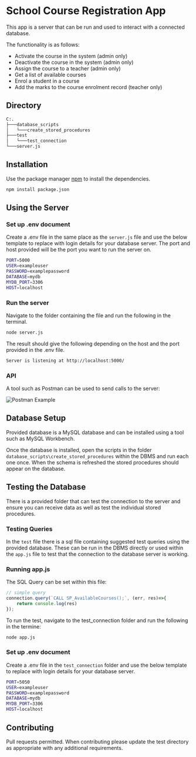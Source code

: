 # School Course Registration App
This app is a server that can be run and used to interact with a connected database.

The functionality is as follows:
* Activate the course in the system (admin only)
* Deactivate the course in the system (admin only)
* Assign the course to a teacher (admin only)
* Get a list of available courses
* Enrol a student in a course
* Add the marks to the course enrolment record (teacher only)

## Directory
```bash
C:.
├───database_scripts
│   └───create_stored_procedures
├───test
│   └───test_connection
└───server.js
```

## Installation
Use the package manager [npm](https://www.npmjs.com//) to install the dependencies.
```bash
npm install package.json
```

## Using the Server
### Set up .env document
Create a .env file in the same place as the `server.js` file and use the below template to replace with login details for your database server. The port and host provided will be the port you want to run the server on.

```bash
PORT=5000
USER=exampleuser
PASSWORD=examplepassword
DATABASE=mydb
MYDB_PORT=3306
HOST=localhost
```

### Run the server
Navigate to the folder containing the file and run the following in the terminal.
```bash
node server.js
```
The result should give the following depending on the host and the port provided in the .env file.
```bash
Server is listening at http://localhost:5000/
```

### API
A tool such as Postman can be used to send calls to the server:

![](https://imgur.com/a/5osKPr6 "Postman Example")

## Database Setup
Provided database is a MySQL database and can be installed using a tool such as MySQL Workbench.

Once the database is installed, open the scripts in the folder `database_scripts\create_stored_procedures` within the DBMS and run each one once. When the schema is refreshed the stored procedures should appear on the database.

## Testing the Database
There is a provided folder that can test the connection to the server and ensure you can receive data as well as test the individual stored procedures.

### Testing Queries
In the `test` file there is a sql file containing suggested test queries using the provided database. These can be run in the DBMS directly or used within the `app.js` file to test that the connection to the database server is working.

### Running app.js
The SQL Query can be set within this file:
```javascript
// simple query
connection.query(`CALL SP_AvailableCourses();`, (err, res)=>{
	return console.log(res)
});
```

To run the test, navigate to the test_connection folder and run the following in the termine:

```bash
node app.js
```

### Set up .env document
Create a .env file in the `test_connection` folder and use the below template to replace with login details for your database server.

```bash
PORT=5050
USER=exampleuser
PASSWORD=examplepassword
DATABASE=mydb
MYDB_PORT=3306
HOST=localhost
```

## Contributing
Pull requests permitted. When contributing please update the test directory as appropriate with any additional requirements. 
